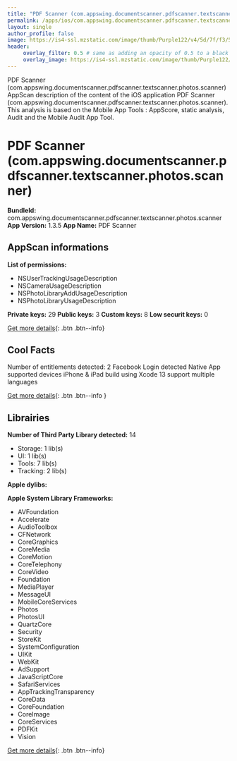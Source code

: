 ```yaml
---
title: "PDF Scanner (com.appswing.documentscanner.pdfscanner.textscanner.photos.scanner)"
permalink: /apps/ios/com.appswing.documentscanner.pdfscanner.textscanner.photos.scanner.html
layout: single
author_profile: false
image: https://is4-ssl.mzstatic.com/image/thumb/Purple122/v4/5d/7f/f3/5d7ff39c-de8b-611c-b700-30a96854e53d/AppIcon-1x_U007emarketing-0-7-0-85-220.png/512x512bb.jpg
header: 
     overlay_filter: 0.5 # same as adding an opacity of 0.5 to a black background
     overlay_image: https://is4-ssl.mzstatic.com/image/thumb/Purple122/v4/5d/7f/f3/5d7ff39c-de8b-611c-b700-30a96854e53d/AppIcon-1x_U007emarketing-0-7-0-85-220.png/512x512bb.jpg
---
```

PDF Scanner (com.appswing.documentscanner.pdfscanner.textscanner.photos.scanner) AppScan description of the content of the iOS application PDF Scanner (com.appswing.documentscanner.pdfscanner.textscanner.photos.scanner). This analysis is based on the Mobile App Tools : AppScore, static analysis, Audit and the Mobile Audit App Tool.

# PDF Scanner (com.appswing.documentscanner.pdfscanner.textscanner.photos.scanner)

**BundleId:** com.appswing.documentscanner.pdfscanner.textscanner.photos.scanner
**App Version:** 1.3.5
**App Name:** PDF Scanner


## AppScan informations 

**List of permissions:** 
- NSUserTrackingUsageDescription
- NSCameraUsageDescription
- NSPhotoLibraryAddUsageDescription
- NSPhotoLibraryUsageDescription
  
  
**Private keys:** 29
**Public keys:** 3
**Custom keys:** 8
**Low securit keys:** 0
  
[Get more details](/pricing.html){: .btn .btn--info}

## Cool Facts

Number of entitlements detected: 2
Facebook Login detected
Native App
supported devices iPhone & iPad
build using Xcode 13
support multiple languages
  
[Get more details](/pricing.html){: .btn .btn--info }

## Librairies 
**Number of Third Party Library detected:** 14
- Storage: 1 lib(s)
- UI: 1 lib(s)
- Tools: 7 lib(s)
- Tracking: 2 lib(s)


**Apple dylibs:**


**Apple System Library Frameworks:**
- AVFoundation
- Accelerate
- AudioToolbox
- CFNetwork
- CoreGraphics
- CoreMedia
- CoreMotion
- CoreTelephony
- CoreVideo
- Foundation
- MediaPlayer
- MessageUI
- MobileCoreServices
- Photos
- PhotosUI
- QuartzCore
- Security
- StoreKit
- SystemConfiguration
- UIKit
- WebKit
- AdSupport
- JavaScriptCore
- SafariServices
- AppTrackingTransparency
- CoreData
- CoreFoundation
- CoreImage
- CoreServices
- PDFKit
- Vision


  
[Get more details](/pricing.html){: .btn .btn--info}

